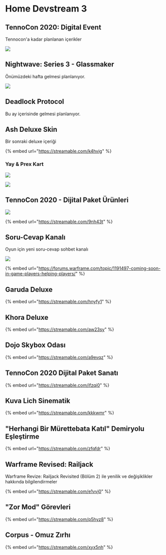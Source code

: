# Home Devstream 3

## TennoCon 2020: Digital Event

Tennocon'a kadar planlanan içerikler

![](https://imgbbb.com/images/2020/05/08/image71de8eb87db469bc.png)

## Nightwave: Series 3 - Glassmaker

Önümüzdeki hafta gelmesi planlanıyor.

![](https://pbs.twimg.com/media/EXh97MkWkAEkkqj?format=jpg&name=large)

## Deadlock Protocol

Bu ay içerisinde gelmesi planlanıyor.

## Ash Deluxe Skin

Bir sonraki deluxe içeriği

{% embed url="https://streamable.com/k4hvig" %}

### Yay & Prex Kart

![](https://imgbbb.com/images/2020/05/08/imagecb22cf48a672e47d.png)

![](https://imgbbb.com/images/2020/05/08/image306f4d159e1550b2.png)

## TennoCon 2020 - Dijital Paket Ürünleri

![](https://imgbbb.com/images/2020/05/09/imaged724ab9bc86dfc9f.png)

{% embed url="https://streamable.com/9nh43t" %}

## Soru-Cevap Kanalı

Oyun için yeni soru-cevap sohbet kanalı

![](https://imgbbb.com/images/2020/05/08/imagef1706fb89409e210.png)

{% embed url="https://forums.warframe.com/topic/1191497-coming-soon-in-game-players-helping-players/" %}

## Garuda Deluxe

{% embed url="https://streamable.com/hnyfy1" %}

## Khora Deluxe

{% embed url="https://streamable.com/aw23sy" %}

## Dojo Skybox Odası

{% embed url="https://streamable.com/a9evqz" %}

## TennoCon 2020 Dijital Paket Sanatı

{% embed url="https://streamable.com/ifzqi0" %}

## Kuva Lich Sinematik

{% embed url="https://streamable.com/kkkwmr" %}

## "Herhangi Bir Mürettebata Katıl" Demiryolu Eşleştirme

{% embed url="https://streamable.com/zfqfdr" %}

## Warframe Revised: Railjack

Warframe Revize: Railjack Revisited \(Bölüm 2\) ile yenilik ve değişiklikler hakkında bilgilendirmeler

{% embed url="https://streamable.com/e1vvj0" %}

## "Zor Mod" Görevleri

{% embed url="https://streamable.com/p5hyz8" %}

## Corpus - Omuz Zırhı

{% embed url="https://streamable.com/xyx5nh" %}

